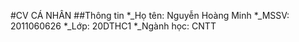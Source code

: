 #CV CÁ NHÂN
##Thông tin
*_Họ tên: Nguyễn Hoàng Minh
*_MSSV: 2011060626
*_Lớp: 20DTHC1
*_Ngành học: CNTT
